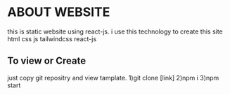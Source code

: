 # ABOUT WEBSITE
this is static website using react-js. i use this technology to create this site html css js tailwindcss react-js

## To view or Create
just copy git repositry and view tamplate.
1)git clone [link]
2)npm i
3)npm start
